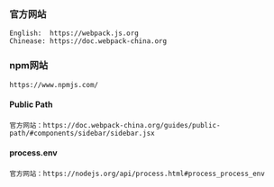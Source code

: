 ### 官方网站
```
English:  https://webpack.js.org
Chinease: https://doc.webpack-china.org
```

### npm网站
```
https://www.npmjs.com/
```

#### Public Path
```
官方网站：https://doc.webpack-china.org/guides/public-path/#components/sidebar/sidebar.jsx
```


#### process.env
```
官方网站：https://nodejs.org/api/process.html#process_process_env
```